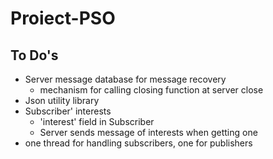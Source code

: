# Proiect-PSO

## To Do's
- Server message database for message recovery
    - mechanism for calling closing function at server close
- Json utility library 
- Subscriber' interests
    - 'interest' field in Subscriber
    - Server sends message of interests when getting one
- one thread for handling subscribers, one for publishers

